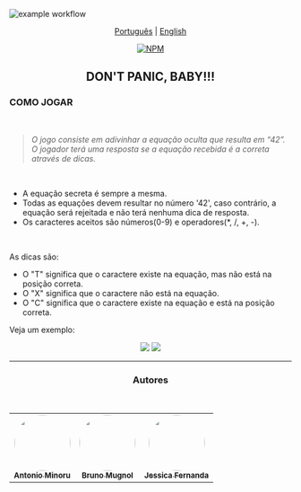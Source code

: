 ![example workflow](https://github.com/github/docs/actions/workflows/main.yml/badge.svg)

<div align="center">

[Português](https://github.com/42sp/dontpanic_baby_JAB/blob/main/README.md) | [English](https://github.com/42sp/dontpanic_baby_JAB/blob/main/README_en.md)

   [![NPM](https://img.shields.io/npm/l/react)](https://github.com/42sp/dontpanic_baby_JAB/blob/main/LICENSE)

</div>

<h2 align="center"> DON'T PANIC, BABY!!!</h2>

### COMO JOGAR
<br>

> _O jogo consiste em adivinhar a equação oculta que resulta em “42”. O jogador terá uma resposta se a equação recebida é a correta através de dicas._

<br />

- A equação secreta é sempre a mesma. <br>
- Todas as equações devem resultar no número '42', caso contrário, a equação será rejeitada e não terá nenhuma dica de resposta.<br>
- Os caracteres aceitos são números(0-9) e operadores(*, /, +, -).

<br />

As dicas são:

- O "T" significa que o caractere existe na equação, mas não está na posição correta.
- O "X" significa que o caractere não está na equação.
- O "C" significa que o caractere existe na equação e está na posição correta.

Veja um exemplo:

<div align="center">

<img src="front/img/equacao.PNG">
<img src="front/img/dica1.PNG"

</div>

---


### Autores

<table >
  <tr>
    <td align="center"><a href="https://github.com/antoniominoru"><img style="border-radius: 50%;" src="https://avatars.githubusercontent.com/u/47220998?v=4" width="100px;" alt=""/><br /><sub><b>Antonio Minoru</b></sub></a><br />
    <td align="center"><a href="https://github.com/B-Mugnol"><img style="border-radius: 50%;" src="https://avatars.githubusercontent.com/u/71146215?v=4" width="100px;" alt=""/><br /><sub><b>Bruno Mugnol</b></sub></a><br />
    <td align="center"><a href="https://github.com/nandajfa"><img style="border-radius: 50%;" src="https://avatars.githubusercontent.com/u/80687429?v=4" width="100px;" alt=""/><br /><sub><b>Jessica Fernanda</b></sub></a><br />
  </tr>

<br/>

